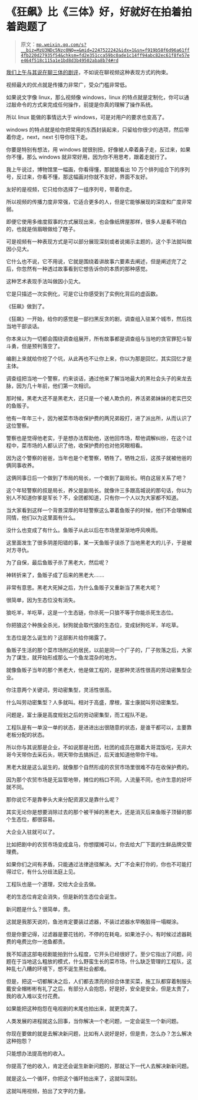 # 《狂飙》比《三体》好，好就好在拍着拍着跑题了

> 原文：[`mp.weixin.qq.com/s?__biz=MzU3NDc5Nzc0NQ==&mid=2247522242&idx=1&sn=f919b58f6d96a61ff4fb220d27935f54&chksm=fd2e351cca59bc0ade1c14ff94abc82ec61f8fe57ee464f518c115a1e1bd8d3b49502aba8b74#rd`](http://mp.weixin.qq.com/s?__biz=MzU3NDc5Nzc0NQ==&mid=2247522242&idx=1&sn=f919b58f6d96a61ff4fb220d27935f54&chksm=fd2e351cca59bc0ade1c14ff94abc82ec61f8fe57ee464f518c115a1e1bd8d3b49502aba8b74#rd)

[我们上午与其说在聊三体的剧评](http://mp.weixin.qq.com/s?__biz=MzU0MjYwNDU2Mw==&mid=2247509405&idx=1&sn=a7685dd63fd43b846bf1546d435c5979&chksm=fb1ac9e1cc6d40f769c58589088f933922bcc0154c64b2b80450ea390ee115d616ffd41a3076&scene=21#wechat_redirect)，不如说在聊视频这种表现方式的拘束。 

视频最大的优点就是传播力非常广，受众门槛非常低。 

如果说文字像 linux，那么视频像 windows，linux 的特点就是定制化，你可以通过敲命令的方式来完成任何操作，前提是你真的理解了操作系统。 

所以 linux 能做的事情远大于 windows，可是对用户的要求也变高了。

windows 的特点就是给你把常用的东西封装起来，只留给你很少的选项，然后带着你走，next，next 引导你往下走。 

你要是特别有想法，用 windows 就很别扭，好像被人牵着鼻子走，反过来，如果你不懂，那么 windows 就非常好用，因为你不用思考，跟着走就行了。 

我上午说过，博物馆里一幅画，你看得懂，那就能看出 10 万个排列组合下的序列号，反过来，你看不懂，那这幅画对你就不友好，界面不友好。 

友好的是视频，它只给你选择了一组序列号，带着你走。

所以视频的传播力度非常强，它适合更多的人，但是它能够展现的深度和广度非常弱。 

即便它使用多维度叙事的方式展现出来，也会像纸牌屋那样，很多人是看不明白的，也就是俏眉眼做给了瞎子。 

可是视频有一种表现方式是可以部分展现深刻或者说揭示主题的，这个手法就叫做因小见大。

它什么也不说，它不用说，它就是围绕着讲故事六要素去阐述，但是阐述完了之后，你忽然有一种透过故事看到它想告诉你的本质的那种感觉。 

这种艺术表现手法叫做因小见大。

它是只描述一次实例化，可是它让你感受到了实例化背后的虚函数。 

《狂飙》做到了。 

《狂飙》一开始，给你的感觉是一部扫黑反贪的剧，调查组入驻某个城市，然后找当地干部谈话。

你本来以为一切都会围绕调查组展开，所有故事都是调查组与当地的贪官罪犯斗智斗勇，但是预判落空了。 

编剧上来就给你挖了个坑，从此再也不让你上来，你以为那是回忆，其实回忆才是主体。 

调查组把当地一个警察，约来谈话，通过他来了解当地最大的黑社会头子的来龙去脉，因为几十年前，他们第一次相识。 

那时候，黑老大还不是黑老大，还只是一个被人欺负的，养活弟弟妹妹的老实巴交的鱼贩子。

他有一年年三十，因为被菜市场收保护费的两兄弟殴打，进了派出所，从而认识了这位警察。 

警察也是觉得他老实，于是想办法帮助他，送他回市场，帮他调解纠纷，在这个过程中，菜市场的人都认识了他，收保护费的也对他另眼相看。

因为这个警察的爸爸，当年也是个老警察，牺牲了。牺牲之后，这孩子就被他爸的俩同事收养。

这俩同事日后一个做到了市局的局长，一个做到了副局长。明白这层关系了吧？ 

这个年轻警察的叔是局长，养父是副局长。就像许三多跟高城说的那句话，你以为别人不知道你爹是军长？不，全团都知道，只有你一个人以为大家都不知道。

当大家看到这样一个背景深厚的年轻警察这么罩着鱼贩子的时候，他们不会理解成同情，他们以为这里面有什么。 

没什么也变成了有什么。鱼贩子从此以后在市场里渐渐地呼风唤雨。

这里面发生了很多阴差阳错的事，某一天鱼贩子误杀了当地黑老大的儿子，于是被对方寻仇。 

为了自保，最后鱼贩子杀了黑老大，然后呢？ 

神转折来了，鱼贩子成了后来的黑老大.......

非常有意思。黑老大死掉之后，为什么鱼贩子又重新当了黑老大呢？

很简单，因为生态位没有消失。

狼吃羊，羊吃草，这是一个生态链，你杀死一只狼不等于你能杀死生态位。

你把狼这个种族全杀光，豺狗就会取代狼的生态位，变成豺狗吃羊，羊吃草。 

生态位是怎么诞生的？这部影片给你揭露了。 

鱼贩子生活的那个菜市场附近的居民，以前是同一个厂子的，厂子败落之后，大家为了谋生，就开始形成那么一个鱼龙混杂的地方。 

就像鱼贩子当年的那个黑老大，他是做工程的，是那种灵活性很高的劳动密集型企业。 

你注意两个关键词，劳动密集型，灵活性很高。 

什么叫劳动密集型？人多就叫。相对于高盛，摩根，富士康就叫劳动密集型。 

问题是，富士康是高度规划之后的劳动密集型，而工程队不是。

工程队是有一单没一单的状态，是进进出出很随意的状态，是谁干都可以，主要靠老板分配的状态。

所以你与其说那是企业，不如说那是社团，社团的成员在跟着大哥混饭吃，无非大哥今天带你去采石头，明天带你去搞拆迁，后天谁知道他带你干啥。 

黑老大就是这么诞生的，就像那个自然形成的农贸市场里很难不存在收保护费的。 

因为那个农贸市场是无监管地带，摊位的档口不同，人流量不同，也许生意的好坏就不同。 

那你说它不是靠拳头大来分配资源又是靠什么呢？ 

其实无论你是想要消除过去的那个被干掉的黑老大，还是消灭后来鱼贩子顶替的那个生态位，都很容易。 

大企业入驻就可以了。 

比如把剧中的农贸市场变成盒马，你想摆摊可以，你去给大厂下面的生鲜品牌交管理费。 

如果你们之间有矛盾，只能通过法律途径解决。大厂不会来打你的，你也不可能打得过它，有什么分歧法庭上见。 

工程队也是一个道理，交给大企业去做。 

老的生态位肯定会消失，但是新的生态位会诞生。 

新问题是什么？很简单，贵。

这就是我那天说的，鱼池肯定要装过滤器，不装过滤器水早晚脏得一塌糊涂。 

但是你要记得，过滤器是要花钱的，不停的在耗电，如果池子小，有时候过滤器耗费的电费比你一池鱼都贵。

我不知道这部电视剧能拍到什么程度，它开头已经很好了。至少它指出了问题，问题在于当地这么粗放的模式，什么野蛮生长的菜市场，什么缺乏管理的工程队，这种乱七八糟的环境下，想不诞生黑社会都难。

但是，把这一切都解决之后，人们都去漂亮的综合体里买菜，施工队都穿着制服头戴安全帽彬彬有礼了之后，有部分人会抱怨，好是好，安全是安全，但是太贵了，我的收入难以支付花费。 

如果能把这种抱怨在电视剧的末尾也拍出来，就更完美了。 

人类发展的进程就这么回事，当你解决一个老问题，一定会诞生一个新问题。 

你现在要做的就是去解决新问题，比如有人说好是好，但是贵，怎么办？怎么解决这种抱怨？ 

只能想办法提高他的收入。

你提高了他的收入，肯定还会诞生新新问题的，那就让下一代人去解决新新问题。 

就是这么一个循环，你把这个循环拍出来了，这就叫深刻。 

这就叫用视频，拍出了文字的力量。